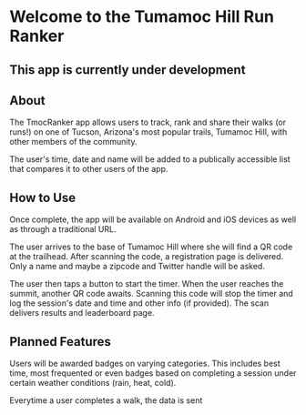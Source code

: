 # Welcome to the Tumamoc Hill Run Ranker
## This app is currently under development
## About
The TmocRanker app allows users to track, rank and share their walks (or runs!) on one of Tucson, Arizona's most popular trails, Tumamoc Hill, with other members of the community. 

The user's time, date and name will be added to a publically accessible list that compares it to other users of the app.

## How to Use

Once complete, the app will be available on Android and iOS devices as well as through a traditional URL. 

The user arrives to the base of Tumamoc Hill where she will find a QR code at the trailhead. After scanning the code, a registration page is delivered. Only a name and maybe a zipcode and Twitter handle will be asked. 

The user then taps a button to start the timer. When the user reaches the summit, another QR code awaits. Scanning this code will stop the timer and log the session's date and time and other info (if provided). The scan delivers results and leaderboard page. 

## Planned Features

Users will be awarded badges on varying categories. This includes best time, most frequented or even badges based on completing a session under certain weather conditions (rain, heat, cold). 

Everytime a user completes a walk, the data is sent 
